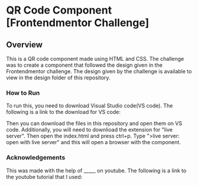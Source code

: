 # QR Code Component [Frontendmentor Challenge]

## Overview

This is a QR code component made using HTML and CSS. The challenge was to create a component that followed the design given in the Frontendmentor challenge. The design given by the challenge is available to view in the design folder of this repository. 

### How to Run

To run this, you need to download Visual Studio code(VS code). The following is a link to the download for VS code: 

Then you can download the files in this repository and open them on VS code. Additionally, you will need to downlioad the extension for "live server". Then open the index.html and press ctrl+p. Type ">live server: open with live server" and this will open a browser with the component. 

### Acknowledgements

This was made with the help of _____ on youtube. The following is a link to the youtube tutorial that I used: 